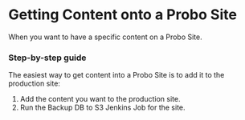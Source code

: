 # Getting Content onto a Probo Site

When you want to have a specific content on a Probo Site.

### Step-by-step guide

The easiest way to get content into a Probo Site is to add it to the production site:

1. Add the content you want to the production site.
2. Run the Backup DB to S3 Jenkins Job for the site.
